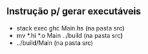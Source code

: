 ## Instrução p/ gerar executáveis
- stack exec ghc Main.hs (na pasta src)
- mv *.hi *.o Main ../build (na pasta src)
- ../build/Main (na pasta src)